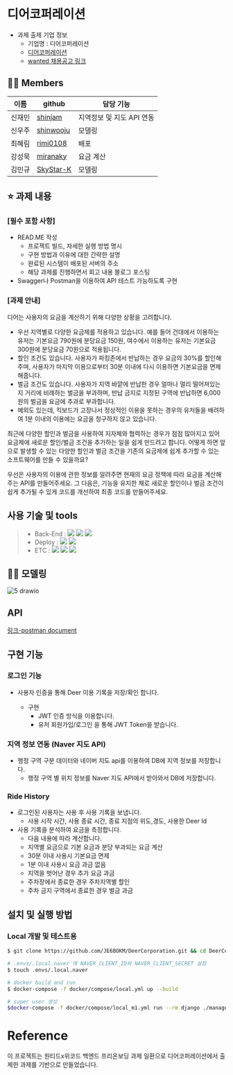 # 디어코퍼레이션

- 과제 출제 기업 정보
  - 기업명 : 디어코퍼레이션
  - [디어코퍼레이션](https://web.deering.co/)
  - [wanted 채용공고 링크](https://www.wanted.co.kr/wd/59051)

## 💁‍♀️ Members

| 이름   | github                                    | 담당 기능                 |
| ------ | ----------------------------------------- | ------------------------- |
| 신재민 | [shinjam](https://github.com/shinjam)     | 지역정보 및 지도 API 연동 |
| 신우주 | [shinwooju](https://github.com/shinwooju) | 모델링                    |
| 최혜림 | [rimi0108](https://github.com/rimi0108)   | 배포                      |
| 강성묵 | [miranaky](https://github.com/miranaky)   | 요금 계산                 |
| 김민규 | [SkyStar-K](https://github.com/SkyStar-K) | 모델링                    |

## ⭐ 과제 내용

### [필수 포함 사항]

- READ.ME 작성
  - 프로젝트 빌드, 자세한 실행 방법 명시
  - 구현 방법과 이유에 대한 간략한 설명
  - 완료된 시스템이 배포된 서버의 주소
  - 해당 과제를 진행하면서 회고 내용 블로그 포스팅
- Swagger나 Postman을 이용하여 API 테스트 가능하도록 구현

### [과제 안내]

디어는 사용자의 요금을 계산하기 위해 다양한 상황을 고려합니다.

- 우선 지역별로 다양한 요금제를 적용하고 있습니다. 예를 들어 건대에서 이용하는 유저는 기본요금 790원에 분당요금 150원, 여수에서 이용하는 유저는 기본요금 300원에 분당요금 70원으로 적용됩니다.
- 할인 조건도 있습니다. 사용자가 파킹존에서 반납하는 경우 요금의 30%를 할인해주며, 사용자가 마지막 이용으로부터 30분 이내에 다시 이용하면 기본요금을 면제해줍니다.
- 벌금 조건도 있습니다. 사용자가 지역 바깥에 반납한 경우 얼마나 멀리 떨어져있는지 거리에 비례하는 벌금을 부과하며, 반납 금지로 지정된 구역에 반납하면 6,000원의 벌금을 요금에 추과로 부과합니다.
- 예외도 있는데, 킥보드가 고장나서 정상적인 이용을 못하는 경우의 유저들을 배려하여 1분 이내의 이용에는 요금을 청구하지 않고 있습니다.

최근에 다양한 할인과 벌금을 사용하여 지자체와 협력하는 경우가 점점 많아지고 있어 요금제에 새로운 할인/벌금 조건을 추가하는 일을 쉽게 만드려고 합니다. 어떻게 하면 앞으로 발생할 수 있는 다양한 할인과 벌금 조건을 기존의 요금제에 쉽게 추가할 수 있는 소프트웨어를 만들 수 있을까요?

우선은 사용자의 이용에 관한 정보를 알려주면 현재의 요금 정책에 따라 요금을 계산해주는 API를 만들어주세요. 그 다음은, 기능을 유지한 채로 새로운 할인이나 벌금 조건이 쉽게 추가될 수 있게 코드를 개선하여 최종 코드를 만들어주세요.

## 사용 기술 및 tools

> - Back-End : <img src="https://img.shields.io/badge/Python 3.8-3776AB?style=for-the-badge&logo=Python&logoColor=white"/>&nbsp;<img src="https://img.shields.io/badge/Django 3.2-092E20?style=for-the-badge&logo=Django&logoColor=white"/>&nbsp;<img src="https://img.shields.io/badge/postgresql 13.1-0064a5?style=for-the-badge&logo=Postgresql&logoColor=white"/>
> - Deploy : <img src="https://img.shields.io/badge/AWS_EC2-232F3E?style=for-the-badge&logo=Amazon&logoColor=white"/>&nbsp;<img src="https://img.shields.io/badge/Docker-0052CC?style=for-the-badge&logo=Docker&logoColor=white"/>
> - ETC : <img src="https://img.shields.io/badge/Git-F05032?style=for-the-badge&logo=Git&logoColor=white"/>&nbsp;<img src="https://img.shields.io/badge/Github-181717?style=for-the-badge&logo=Github&logoColor=white"/>&nbsp;<img src="https://img.shields.io/badge/Postman-FF6C37?style=for-the-badge&logo=Postman&logoColor=white"/>

## 🏄‍♀️ 모델링

![5 drawio](https://user-images.githubusercontent.com/5153352/142803130-6cdddbe3-7195-4812-b93b-3dce55ac21d0.png)

## API

[링크-postman document](https://lively-eclipse-444504.postman.co/documentation/13670333-63aa4993-d56c-4ea1-ab6e-f91b1[…]ish?workspaceId=914aa13c-f4c2-4899-8d0e-cda711806b1b)

## 구현 기능

### 로그인 기능

- 사용자 인증을 통해 Deer 이용 기록을 저장/확인 합니다.

  - 구현
    - JWT 인증 방식을 이용합니다.
    - 유저 회원가입/로그인 을 통해 JWT Token을 받습니다.

### 지역 정보 연동 (Naver 지도 API)

- 행정 구역 구분 데이터와 네이버 지도 api를 이용하여 DB에 지역 정보를 저장합니다.
  - 행정 구역 별 위치 정보를 Naver 지도 API에서 받아와서 DB에 저장합니다.

### Ride History

- 로그인된 사용자는 사용 후 사용 기록을 보냅니다.
  - 사용 시작 시간, 사용 종료 시간, 종료 지점의 위도,경도, 사용한 Deer Id
- 사용 기록을 분석하여 요금을 측정합니다.
  - 다음 내용에 따라 계산합니다.
  - 지역별 요금으로 기본 요금과 분당 부과되는 요금 계산
  - 30분 이내 사용시 기본요금 면제
  - 1분 이내 사용시 요금 과금 없음
  - 지역을 벗어난 경우 추가 요금 과금
  - 주차장에서 종료한 경우 주차지역별 할인
  - 주차 금지 구역에서 종료한 경우 벌금 과금

## 설치 및 실행 방법

### Local 개발 및 테스트용

```bash
$ git clone https://github.com/JE6BOKM/DeerCorporation.git && cd DeerCorporation

# .envs/.local.naver 에 NAVER_CLIENT_ID와 NAVER_CLIENT_SECRET 설정
$ touch .envs/.local.naver

# docker build and run
$ docker-compose -f docker/compose/local.yml up --build

# super user 생성
$docker-compose -f docker/compose/local_m1.yml run --rm django ./manage.py createsuperuser
```

# Reference

이 프로젝트는 원티드x위코드 백엔드 프리온보딩 과제 일환으로 디어코퍼레이션에서 출제한 과제를 기반으로 만들었습니다.

